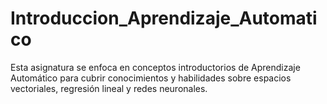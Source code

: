 # Introduccion_Aprendizaje_Automatico
Esta asignatura se enfoca en conceptos introductorios de Aprendizaje Automático para cubrir conocimientos y habilidades sobre espacios vectoriales, regresión lineal y redes neuronales.
